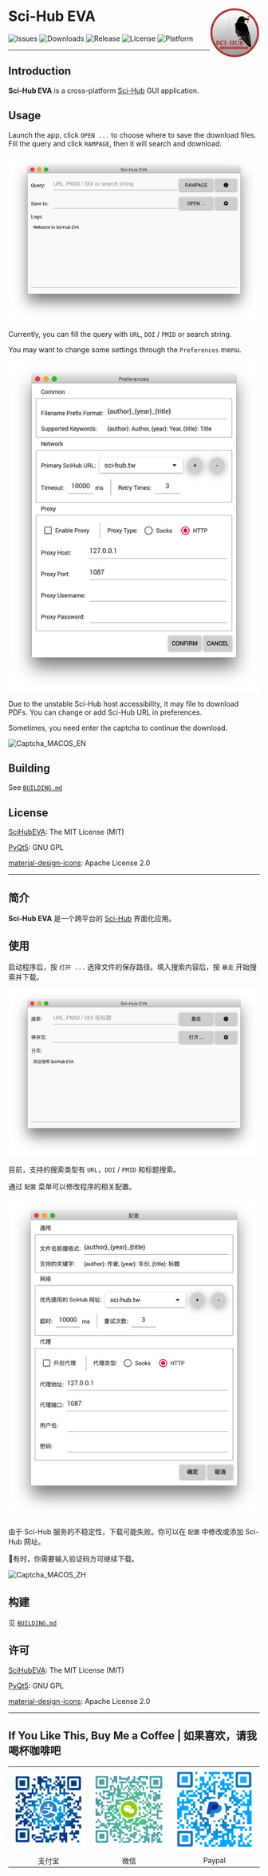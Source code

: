 # Sci-Hub EVA <img src="images/SciHubEVA.png" align="right" alt="logo" width="100" height = "100" style = "border: none; float: right;">
![Issues](https://img.shields.io/github/issues/leovan/SciHubEVA.svg)
![Downloads](https://img.shields.io/github/downloads/leovan/SciHubEVA/total.svg)
![Release](https://img.shields.io/github/release/leovan/SciHubEVA.svg)
![License](https://img.shields.io/github/license/leovan/SciHubEVA.svg)
![Platform](https://img.shields.io/badge/plotform-macOS%20%7C%20windows%20%7C%20linux-orange.svg)

---

## Introduction

**Sci-Hub EVA** is a cross-platform [Sci-Hub](https://en.wikipedia.org/wiki/Sci-Hub) GUI application.

## Usage

Launch the app, click `OPEN ...` to choose where to save the download files. Fill the query and click `RAMPAGE`, then it will search and download.

![Application_MACOS_EN](docs/scihub-eva-application-macos-en.png)

Currently, you can fill the query with `URL`, `DOI` / `PMID` or search string.

You may want to change some settings through the `Preferences` menu.

![Preferences_MACOS_EN](docs/scihub-eva-preferences-macos-en.png)

Due to the unstable Sci-Hub host accessibility, it may file to download PDFs. You can change or add Sci-Hub URL in preferences.

Sometimes, you need enter the captcha to continue the download.

![Captcha_MACOS_EN](docs/scihub-eva-captcha-macos-en.png)

## Building

See [`BUILDING.md`](BUILDING.md)

## License

[SciHubEVA](https://github.com/leovan/SciHubEVA): 
The MIT License (MIT)

[PyQt5](https://www.riverbankcomputing.com/news): GNU GPL

[material-design-icons](https://github.com/google/material-design-icons): Apache License 2.0

---

## 简介

**Sci-Hub EVA** 是一个跨平台的 [Sci-Hub](https://zh.wikipedia.org/wiki/Sci-Hub) 界面化应用。

## 使用

启动程序后，按 `打开 ...` 选择文件的保存路径。填入搜索内容后，按 `暴走` 开始搜索并下载。

![Application_MACOS_ZH](docs/scihub-eva-application-macos-zh.png)

目前，支持的搜索类型有 `URL`，`DOI` / `PMID` 和标题搜索。

通过 `配置` 菜单可以修改程序的相关配置。

![Preferences_MACOS_ZH](docs/scihub-eva-preferences-macos-zh.png)

由于 Sci-Hub 服务的不稳定性，下载可能失败。你可以在 `配置` 中修改或添加 Sci-Hub 网址。

有时，你需要输入验证码方可继续下载。

![Captcha_MACOS_ZH](docs/scihub-eva-captcha-macos-zh.png)

## 构建

见 [`BUILDING.md`](BUILDING.md)

## 许可

[SciHubEVA](https://github.com/leovan/SciHubEVA): 
The MIT License (MIT)

[PyQt5](https://www.riverbankcomputing.com/news): GNU GPL

[material-design-icons](https://github.com/google/material-design-icons): Apache License 2.0

---

## If You Like This, Buy Me a Coffee | 如果喜欢，请我喝杯咖啡吧

<table border="0">
  <tr>
    <td align="center"><img src="docs/alipay.png" /></td>
    <td align="center"><img src="docs/weichat.png" /></td>
    <td align="center"><img src="docs/paypal.png" /></td>
  </tr>
    <td align="center">支付宝</td>
    <td align="center">微信</td>
    <td align="center">Paypal</td>
  <tr>
  </tr>
</table>
